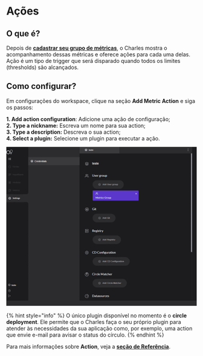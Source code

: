 # Ações

## O que é? 

Depois de [**cadastrar seu grupo de métricas**](../../referencia/metricas/grupo-de-metricas.md), o Charles mostra o acompanhamento dessas métricas e oferece ações para cada uma delas. Ação é um tipo de trigger que será disparado quando todos os limites \(thresholds\) são alcançados.

## Como configurar? 

Em configurações do workspace, clique na seção **Add Metric Action** e siga os passos:

**1. Add action configuration**: Adicione uma ação de configuração;  
**2. Type a nickname:** Escreva um nome para sua action;  
**3. Type a description:** Descreva o sua action;  
**4. Select a plugin:** Selecione um plugin para executar a ação.

![](../../.gitbook/assets/usandoactions-metricas%20%281%29.gif)

{% hint style="info" %}
O único plugin disponível no momento é o **circle deployment**. Ele permite que o Charles faça o seu próprio plugin para atender às necessidades da sua aplicação como, por exemplo, uma action que envie e-mail para avisar o status do círculo.
{% endhint %}

Para mais informações sobre **Action**, veja a [**seção de Referência**](../../referencia/metricas/acoes.md). 

